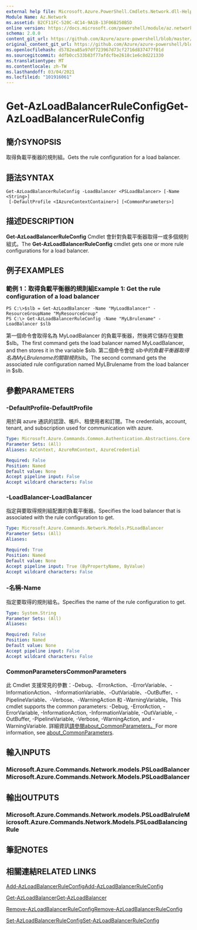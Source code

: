 ```yaml
---
external help file: Microsoft.Azure.PowerShell.Cmdlets.Network.dll-Help.xml
Module Name: Az.Network
ms.assetid: B2CF11FC-520C-4C14-9A1B-13F06B250B5D
online version: https://docs.microsoft.com/powershell/module/az.network/get-azloadbalancerruleconfig
schema: 2.0.0
content_git_url: https://github.com/Azure/azure-powershell/blob/master/src/Network/Network/help/Get-AzLoadBalancerRuleConfig.md
original_content_git_url: https://github.com/Azure/azure-powershell/blob/master/src/Network/Network/help/Get-AzLoadBalancerRuleConfig.md
ms.openlocfilehash: d5782ea85a97df723967d73cf2716d837477f01d
ms.sourcegitcommit: 4dfb0cc533b83f77afdcfbe2618c1e6c8d221330
ms.translationtype: MT
ms.contentlocale: zh-TW
ms.lasthandoff: 03/04/2021
ms.locfileid: "101916061"
---
```

# <span data-ttu-id="dafaa-101">Get-AzLoadBalancerRuleConfig</span><span class="sxs-lookup"><span data-stu-id="dafaa-101">Get-AzLoadBalancerRuleConfig</span></span>

## <span data-ttu-id="dafaa-102">簡介</span><span class="sxs-lookup"><span data-stu-id="dafaa-102">SYNOPSIS</span></span>
<span data-ttu-id="dafaa-103">取得負載平衡器的規則組。</span><span class="sxs-lookup"><span data-stu-id="dafaa-103">Gets the rule configuration for a load balancer.</span></span>

## <span data-ttu-id="dafaa-104">語法</span><span class="sxs-lookup"><span data-stu-id="dafaa-104">SYNTAX</span></span>

```
Get-AzLoadBalancerRuleConfig -LoadBalancer <PSLoadBalancer> [-Name <String>]
 [-DefaultProfile <IAzureContextContainer>] [<CommonParameters>]
```

## <span data-ttu-id="dafaa-105">描述</span><span class="sxs-lookup"><span data-stu-id="dafaa-105">DESCRIPTION</span></span>
<span data-ttu-id="dafaa-106">**Get-AzLoadBalancerRuleConfig** Cmdlet 會針對負載平衡器取得一或多個規則組式。</span><span class="sxs-lookup"><span data-stu-id="dafaa-106">The **Get-AzLoadBalancerRuleConfig** cmdlet gets one or more rule configurations for a load balancer.</span></span>

## <span data-ttu-id="dafaa-107">例子</span><span class="sxs-lookup"><span data-stu-id="dafaa-107">EXAMPLES</span></span>

### <span data-ttu-id="dafaa-108">範例 1：取得負載平衡器的規則組</span><span class="sxs-lookup"><span data-stu-id="dafaa-108">Example 1: Get the rule configuration of a load balancer</span></span>
```
PS C:\>$slb = Get-AzLoadBalancer -Name "MyLoadBalancer" -ResourceGroupName "MyResourceGroup"
PS C:\> Get-AzLoadBalancerRuleConfig -Name "MyLBrulename" -LoadBalancer $slb
```

<span data-ttu-id="dafaa-109">第一個命令會取得名為 MyLoadBalancer 的負載平衡器，然後將它儲存在變數 $slb。</span><span class="sxs-lookup"><span data-stu-id="dafaa-109">The first command gets the load balancer named MyLoadBalancer, and then stores it in the variable $slb.</span></span>
<span data-ttu-id="dafaa-110">第二個命令會從 $slb 中的負載平衡器取得名為 MyLBrulename 的關聯規則$slb。</span><span class="sxs-lookup"><span data-stu-id="dafaa-110">The second command gets the associated rule configuration named MyLBrulename from the load balancer in $slb.</span></span>

## <span data-ttu-id="dafaa-111">參數</span><span class="sxs-lookup"><span data-stu-id="dafaa-111">PARAMETERS</span></span>

### <span data-ttu-id="dafaa-112">-DefaultProfile</span><span class="sxs-lookup"><span data-stu-id="dafaa-112">-DefaultProfile</span></span>
<span data-ttu-id="dafaa-113">用於與 azure 通訊的認證、帳戶、租使用者和訂閱。</span><span class="sxs-lookup"><span data-stu-id="dafaa-113">The credentials, account, tenant, and subscription used for communication with azure.</span></span>

```yaml
Type: Microsoft.Azure.Commands.Common.Authentication.Abstractions.Core.IAzureContextContainer
Parameter Sets: (All)
Aliases: AzContext, AzureRmContext, AzureCredential

Required: False
Position: Named
Default value: None
Accept pipeline input: False
Accept wildcard characters: False
```

### <span data-ttu-id="dafaa-114">-LoadBalancer</span><span class="sxs-lookup"><span data-stu-id="dafaa-114">-LoadBalancer</span></span>
<span data-ttu-id="dafaa-115">指定與要取得規則組配置的負載平衡器。</span><span class="sxs-lookup"><span data-stu-id="dafaa-115">Specifies the load balancer that is associated with the rule configuration to get.</span></span>

```yaml
Type: Microsoft.Azure.Commands.Network.Models.PSLoadBalancer
Parameter Sets: (All)
Aliases:

Required: True
Position: Named
Default value: None
Accept pipeline input: True (ByPropertyName, ByValue)
Accept wildcard characters: False
```

### <span data-ttu-id="dafaa-116">-名稱</span><span class="sxs-lookup"><span data-stu-id="dafaa-116">-Name</span></span>
<span data-ttu-id="dafaa-117">指定要取得的規則組名。</span><span class="sxs-lookup"><span data-stu-id="dafaa-117">Specifies the name of the rule configuration to get.</span></span>

```yaml
Type: System.String
Parameter Sets: (All)
Aliases:

Required: False
Position: Named
Default value: None
Accept pipeline input: False
Accept wildcard characters: False
```

### <span data-ttu-id="dafaa-118">CommonParameters</span><span class="sxs-lookup"><span data-stu-id="dafaa-118">CommonParameters</span></span>
<span data-ttu-id="dafaa-119">此 Cmdlet 支援常見的參數：-Debug、-ErrorAction、-ErrorVariable、-InformationAction、-InformationVariable、-OutVariable、-OutBuffer、-PipelineVariable、-Verbose、-WarningAction 和 -WarningVariable。</span><span class="sxs-lookup"><span data-stu-id="dafaa-119">This cmdlet supports the common parameters: -Debug, -ErrorAction, -ErrorVariable, -InformationAction, -InformationVariable, -OutVariable, -OutBuffer, -PipelineVariable, -Verbose, -WarningAction, and -WarningVariable.</span></span> <span data-ttu-id="dafaa-120">詳細資訊[請參閱about_CommonParameters。](http://go.microsoft.com/fwlink/?LinkID=113216)</span><span class="sxs-lookup"><span data-stu-id="dafaa-120">For more information, see [about_CommonParameters](http://go.microsoft.com/fwlink/?LinkID=113216).</span></span>

## <span data-ttu-id="dafaa-121">輸入</span><span class="sxs-lookup"><span data-stu-id="dafaa-121">INPUTS</span></span>

### <span data-ttu-id="dafaa-122">Microsoft.Azure.Commands.Network.models.PSLoadBalancer</span><span class="sxs-lookup"><span data-stu-id="dafaa-122">Microsoft.Azure.Commands.Network.Models.PSLoadBalancer</span></span>

## <span data-ttu-id="dafaa-123">輸出</span><span class="sxs-lookup"><span data-stu-id="dafaa-123">OUTPUTS</span></span>

### <span data-ttu-id="dafaa-124">Microsoft.Azure.Commands.Network.models.PSLoadBalrule</span><span class="sxs-lookup"><span data-stu-id="dafaa-124">Microsoft.Azure.Commands.Network.Models.PSLoadBalancingRule</span></span>

## <span data-ttu-id="dafaa-125">筆記</span><span class="sxs-lookup"><span data-stu-id="dafaa-125">NOTES</span></span>

## <span data-ttu-id="dafaa-126">相關連結</span><span class="sxs-lookup"><span data-stu-id="dafaa-126">RELATED LINKS</span></span>

[<span data-ttu-id="dafaa-127">Add-AzLoadBalancerRuleConfig</span><span class="sxs-lookup"><span data-stu-id="dafaa-127">Add-AzLoadBalancerRuleConfig</span></span>](./Add-AzLoadBalancerRuleConfig.md)

[<span data-ttu-id="dafaa-128">Get-AzLoadBalancer</span><span class="sxs-lookup"><span data-stu-id="dafaa-128">Get-AzLoadBalancer</span></span>](./Get-AzLoadBalancer.md)

[<span data-ttu-id="dafaa-129">Remove-AzLoadBalancerRuleConfig</span><span class="sxs-lookup"><span data-stu-id="dafaa-129">Remove-AzLoadBalancerRuleConfig</span></span>](./Remove-AzLoadBalancerRuleConfig.md)

[<span data-ttu-id="dafaa-130">Set-AzLoadBalancerRuleConfig</span><span class="sxs-lookup"><span data-stu-id="dafaa-130">Set-AzLoadBalancerRuleConfig</span></span>](./Set-AzLoadBalancerRuleConfig.md)


